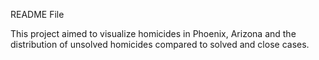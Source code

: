 README File

This project aimed to visualize homicides in Phoenix, Arizona and the 
distribution of unsolved homicides compared to solved and close cases. 